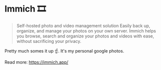 # Immich 🎞️

> Self-hosted photo and video management solution
> Easily back up, organize, and manage your photos on your own server. Immich helps you browse, search and organize your photos and videos with ease, without sacrificing your privacy.

Pretty much somes it up ☝️. It's my personal google photos.

Read more: https://immich.app/
